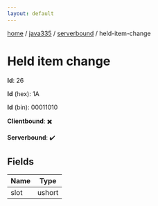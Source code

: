 ```yaml
---
layout: default
---
```


[home](/)  /  [java335](/protocol/java335)  /  [serverbound](/protocol/java335/serverbound)  /  held-item-change

# Held item change

**Id**: 26

**Id** (hex): 1A

**Id** (bin): 00011010

**Clientbound**: ✖️

**Serverbound**: ✔️

## Fields

Name | Type
---|---
slot | ushort

